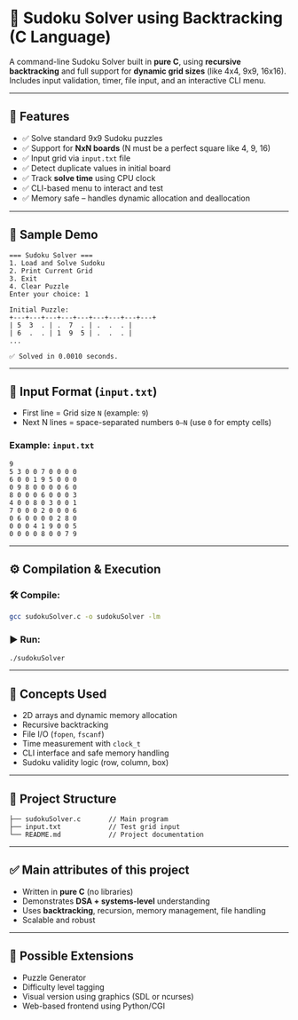 # 🧠 Sudoku Solver using Backtracking (C Language)

A command-line Sudoku Solver built in **pure C**, using **recursive backtracking** and full support for **dynamic grid sizes** (like 4x4, 9x9, 16x16). Includes input validation, timer, file input, and an interactive CLI menu.

---

## 📌 Features

- ✅ Solve standard 9x9 Sudoku puzzles  
- ✅ Support for **NxN boards** (N must be a perfect square like 4, 9, 16)  
- ✅ Input grid via `input.txt` file  
- ✅ Detect duplicate values in initial board  
- ✅ Track **solve time** using CPU clock  
- ✅ CLI-based menu to interact and test  
- ✅ Memory safe – handles dynamic allocation and deallocation  

---

## 🧪 Sample Demo

```
=== Sudoku Solver ===
1. Load and Solve Sudoku
2. Print Current Grid
3. Exit
4. Clear Puzzle
Enter your choice: 1

Initial Puzzle:
+---+---+---+---+---+---+---+---+---+
| 5  3  . | .  7  . | .  .  . |
| 6  .  . | 1  9  5 | .  .  . |
...

✅ Solved in 0.0010 seconds.
```

---

## 📂 Input Format (`input.txt`)

- First line = Grid size `N` (example: `9`)
- Next N lines = space-separated numbers `0–N` (use `0` for empty cells)

### Example: `input.txt`
```
9
5 3 0 0 7 0 0 0 0
6 0 0 1 9 5 0 0 0
0 9 8 0 0 0 0 6 0
8 0 0 0 6 0 0 0 3
4 0 0 8 0 3 0 0 1
7 0 0 0 2 0 0 0 6
0 6 0 0 0 0 2 8 0
0 0 0 4 1 9 0 0 5
0 0 0 0 8 0 0 7 9
```

---

## ⚙️ Compilation & Execution

### 🛠️ Compile:
```bash
gcc sudokuSolver.c -o sudokuSolver -lm
```

### ▶️ Run:
```bash
./sudokuSolver
```

---

## 🧠 Concepts Used

- 2D arrays and dynamic memory allocation
- Recursive backtracking
- File I/O (`fopen`, `fscanf`)
- Time measurement with `clock_t`
- CLI interface and safe memory handling
- Sudoku validity logic (row, column, box)

---

## 📁 Project Structure

```
├── sudokuSolver.c       // Main program
├── input.txt            // Test grid input
└── README.md            // Project documentation
```

---

## ✅ Main attributes of this project

- Written in **pure C** (no libraries)
- Demonstrates **DSA + systems-level** understanding
- Uses **backtracking**, recursion, memory management, file handling
- Scalable and robust

---

## 📌 Possible Extensions

- Puzzle Generator
- Difficulty level tagging
- Visual version using graphics (SDL or ncurses)
- Web-based frontend using Python/CGI
